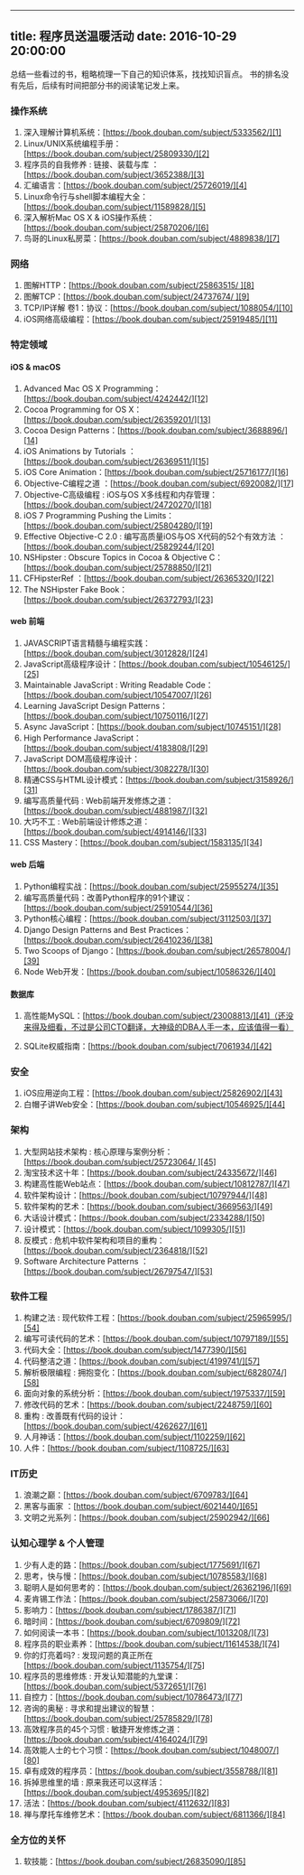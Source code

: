 
---
title: 程序员送温暖活动
date: 2016-10-29 20:00:00
---

总结一些看过的书，粗略梳理一下自己的知识体系，找找知识盲点。
书的排名没有先后，后续有时间把部分书的阅读笔记发上来。

### 操作系统
1. 深入理解计算机系统：[https://book.douban.com/subject/5333562/][1]
2. Linux/UNIX系统编程手册：[https://book.douban.com/subject/25809330/][2]
3. 程序员的自我修养 : 链接、装载与库 ：[https://book.douban.com/subject/3652388/][3]
4. 汇编语言：[https://book.douban.com/subject/25726019/][4]
5. Linux命令行与shell脚本编程大全：[https://book.douban.com/subject/11589828/][5]
6. 深入解析Mac OS X & iOS操作系统：[https://book.douban.com/subject/25870206/][6]
7. 鸟哥的Linux私房菜：[https://book.douban.com/subject/4889838/][7]


### 网络
1. 图解HTTP：[https://book.douban.com/subject/25863515/ ][8]
2. 图解TCP：[https://book.douban.com/subject/24737674/ ][9]
3. TCP/IP详解 卷1：协议：[https://book.douban.com/subject/1088054/][10]
4. iOS网络高级编程：[https://book.douban.com/subject/25919485/][11]



### 特定领域

#### iOS & macOS
1. Advanced Mac OS X Programming：[https://book.douban.com/subject/4242442/][12]
2. Cocoa Programming for OS X：[https://book.douban.com/subject/26359201/][13]
3. Cocoa Design Patterns：[https://book.douban.com/subject/3688896/][14]
4. iOS Animations by Tutorials ：[https://book.douban.com/subject/26369511/][15]
5. iOS Core Animation：[https://book.douban.com/subject/25716177/][16]
6. Objective-C编程之道 ：[https://book.douban.com/subject/6920082/][17]
7. Objective-C高级编程 : iOS与OS X多线程和内存管理：[https://book.douban.com/subject/24720270/][18]
8. iOS 7 Programming Pushing the Limits：[https://book.douban.com/subject/25804280/][19]
9. Effective Objective-C 2.0 : 编写高质量iOS与OS X代码的52个有效方法
：[https://book.douban.com/subject/25829244/][20]
10. NSHipster : Obscure Topics in Cocoa & Objective C：[https://book.douban.com/subject/25788850/][21]
11. CFHipsterRef ：[https://book.douban.com/subject/26365320/][22]
12. The NSHipster Fake Book：[https://book.douban.com/subject/26372793/][23]


#### web 前端
1. JAVASCRIPT语言精髓与编程实践：[https://book.douban.com/subject/3012828/][24]
2. JavaScript高级程序设计：[https://book.douban.com/subject/10546125/][25]
3. Maintainable JavaScript : Writing Readable Code：[https://book.douban.com/subject/10547007/][26]
4. Learning JavaScript Design Patterns：[https://book.douban.com/subject/10750116/][27]
5. Async JavaScript：[https://book.douban.com/subject/10745151/][28]
6. High Performance JavaScript：[https://book.douban.com/subject/4183808/][29]
7. JavaScript DOM高级程序设计：[https://book.douban.com/subject/3082278/][30]
8. 精通CSS与HTML设计模式：[https://book.douban.com/subject/3158926/][31]
9. 编写高质量代码 : Web前端开发修炼之道：[https://book.douban.com/subject/4881987/][32]
10. 大巧不工 : Web前端设计修炼之道：[https://book.douban.com/subject/4914146/][33]
11. CSS Mastery：[https://book.douban.com/subject/1583135/][34]

#### web 后端
1. Python编程实战：[https://book.douban.com/subject/25955274/][35]
2. 编写高质量代码：改善Python程序的91个建议：[https://book.douban.com/subject/25910544/][36]
3. Python核心编程：[https://book.douban.com/subject/3112503/][37]
3. Django Design Patterns and Best Practices：[https://book.douban.com/subject/26410236/][38]
4. Two Scoops of Django：[https://book.douban.com/subject/26578004/][39]
5. Node Web开发：[https://book.douban.com/subject/10586326/][40]

#### 数据库
1. 高性能MySQL：[https://book.douban.com/subject/23008813/][41]（还没来得及细看，不过是公司CTO翻译，大神级的DBA人手一本，应该值得一看）

2. SQLite权威指南：[https://book.douban.com/subject/7061934/][42]

### 安全
1. iOS应用逆向工程：[https://book.douban.com/subject/25826902/][43]
2. 白帽子讲Web安全：[https://book.douban.com/subject/10546925/][44]

### 架构
1. 大型网站技术架构 : 核心原理与案例分析：[https://book.douban.com/subject/25723064/ ][45]
2. 淘宝技术这十年：[https://book.douban.com/subject/24335672/][46]
3. 构建高性能Web站点：[https://book.douban.com/subject/10812787/][47]
4. 软件架构设计：[https://book.douban.com/subject/10797944/][48]
5. 软件架构的艺术：[https://book.douban.com/subject/3669563/][49]
6. 大话设计模式：[https://book.douban.com/subject/2334288/][50]
7. 设计模式：[https://book.douban.com/subject/1099305/][51]
8. 反模式 : 危机中软件架构和项目的重构：[https://book.douban.com/subject/2364818/][52]
9. Software Architecture Patterns ：[https://book.douban.com/subject/26797547/][53]

### 软件工程
1. 构建之法 : 现代软件工程：[https://book.douban.com/subject/25965995/][54]
2. 编写可读代码的艺术：[https://book.douban.com/subject/10797189/][55]
3. 代码大全：[https://book.douban.com/subject/1477390/][56]
4. 代码整洁之道：[https://book.douban.com/subject/4199741/][57]
5. 解析极限编程 : 拥抱变化：[https://book.douban.com/subject/6828074/][58]
6. 面向对象的系统分析：[https://book.douban.com/subject/1975337/][59]
7. 修改代码的艺术：[https://book.douban.com/subject/2248759/][60]
8. 重构 : 改善既有代码的设计：[https://book.douban.com/subject/4262627/][61]
9. 人月神话：[https://book.douban.com/subject/1102259/][62]
10. 人件：[https://book.douban.com/subject/1108725/][63]


### IT历史
1. 浪潮之巅：[https://book.douban.com/subject/6709783/][64]
2. 黑客与画家 ：[https://book.douban.com/subject/6021440/][65]
3. 文明之光系列：[https://book.douban.com/subject/25902942/][66]

### 认知心理学 & 个人管理
1. 少有人走的路：[https://book.douban.com/subject/1775691/][67]
2. 思考，快与慢：[https://book.douban.com/subject/10785583/][68]
3. 聪明人是如何思考的：[https://book.douban.com/subject/26362196/][69]
4. 麦肯锡工作法：[https://book.douban.com/subject/25873066/][70]
5. 影响力：[https://book.douban.com/subject/1786387/][71]
6. 暗时间：[https://book.douban.com/subject/6709809/][72]
7. 如何阅读一本书：[https://book.douban.com/subject/1013208/][73]
8. 程序员的职业素养：[https://book.douban.com/subject/11614538/][74]
9. 你的灯亮着吗? : 发现问题的真正所在[https://book.douban.com/subject/1135754/][75]
10. 程序员的思维修炼 : 开发认知潜能的九堂课：[https://book.douban.com/subject/5372651/][76]
11. 自控力：[https://book.douban.com/subject/10786473/][77]
12. 咨询的奥秘 : 寻求和提出建议的智慧：[https://book.douban.com/subject/25785829/][78]
13. 高效程序员的45个习惯 : 敏捷开发修炼之道：[https://book.douban.com/subject/4164024/][79]
14. 高效能人士的七个习惯：[https://book.douban.com/subject/1048007/][80]
15. 卓有成效的程序员：[https://book.douban.com/subject/3558788/][81]
16. 拆掉思维里的墙 : 原来我还可以这样活：[https://book.douban.com/subject/4953695/][82]
17. 活法：[https://book.douban.com/subject/4112632/][83]
18. 禅与摩托车维修艺术：[https://book.douban.com/subject/6811366/][84]


### 全方位的关怀
1. 软技能：[https://book.douban.com/subject/26835090/][85]






[1]:	https://book.douban.com/subject/5333562/
[2]:	https://book.douban.com/subject/25809330/
[3]:	https://book.douban.com/subject/3652388/
[4]:	https://book.douban.com/subject/25726019/
[5]:	https://book.douban.com/subject/11589828/
[6]:	https://book.douban.com/subject/25870206/
[7]:	https://book.douban.com/subject/4889838/
[8]:	https://book.douban.com/subject/25863515/
[9]:	https://book.douban.com/subject/24737674/
[10]:	https://book.douban.com/subject/1088054/
[11]:	https://book.douban.com/subject/25919485/
[12]:	https://book.douban.com/subject/4242442/
[13]:	https://book.douban.com/subject/26359201/
[14]:	https://book.douban.com/subject/3688896/
[15]:	https://book.douban.com/subject/26369511/
[16]:	https://book.douban.com/subject/25716177/
[17]:	https://book.douban.com/subject/6920082/
[18]:	https://book.douban.com/subject/24720270/
[19]:	https://book.douban.com/subject/25804280/
[20]:	https://book.douban.com/subject/25829244/
[21]:	https://book.douban.com/subject/25788850/
[22]:	https://book.douban.com/subject/26365320/
[23]:	https://book.douban.com/subject/26372793/
[24]:	https://book.douban.com/subject/3012828/
[25]:	https://book.douban.com/subject/10546125/
[26]:	https://book.douban.com/subject/10547007/
[27]:	https://book.douban.com/subject/10750116/
[28]:	https://book.douban.com/subject/10745151/
[29]:	https://book.douban.com/subject/4183808/
[30]:	https://book.douban.com/subject/3082278/
[31]:	https://book.douban.com/subject/3158926/
[32]:	https://book.douban.com/subject/4881987/
[33]:	https://book.douban.com/subject/4914146/
[34]:	https://book.douban.com/subject/1583135/
[35]:	https://book.douban.com/subject/25955274/
[36]:	https://book.douban.com/subject/25910544/
[37]:	https://book.douban.com/subject/3112503/
[38]:	https://book.douban.com/subject/26410236/
[39]:	https://book.douban.com/subject/26578004/
[40]:	https://book.douban.com/subject/10586326/
[41]:	https://book.douban.com/subject/23008813/
[42]:	https://book.douban.com/subject/7061934/
[43]:	https://book.douban.com/subject/25826902/
[44]:	https://book.douban.com/subject/10546925/
[45]:	https://book.douban.com/subject/25723064/
[46]:	https://book.douban.com/subject/24335672/
[47]:	https://book.douban.com/subject/10812787/
[48]:	https://book.douban.com/subject/10797944/
[49]:	https://book.douban.com/subject/3669563/
[50]:	https://book.douban.com/subject/2334288/
[51]:	https://book.douban.com/subject/1099305/
[52]:	https://book.douban.com/subject/2364818/
[53]:	https://book.douban.com/subject/26797547/
[54]:	https://book.douban.com/subject/25965995/
[55]:	https://book.douban.com/subject/10797189/
[56]:	https://book.douban.com/subject/1477390/
[57]:	https://book.douban.com/subject/4199741/
[58]:	https://book.douban.com/subject/6828074/
[59]:	https://book.douban.com/subject/1975337/
[60]:	https://book.douban.com/subject/2248759/
[61]:	https://book.douban.com/subject/4262627/
[62]:	https://book.douban.com/subject/1102259/
[63]:	https://book.douban.com/subject/1108725/
[64]:	https://book.douban.com/subject/6709783/
[65]:	https://book.douban.com/subject/6021440/
[66]:	https://book.douban.com/subject/25902942/
[67]:	https://book.douban.com/subject/1775691/
[68]:	https://book.douban.com/subject/10785583/
[69]:	https://book.douban.com/subject/26362196/
[70]:	https://book.douban.com/subject/25873066/
[71]:	https://book.douban.com/subject/1786387/
[72]:	https://book.douban.com/subject/6709809/
[73]:	https://book.douban.com/subject/1013208/
[74]:	https://book.douban.com/subject/11614538/
[75]:	https://book.douban.com/subject/1135754/
[76]:	https://book.douban.com/subject/5372651/
[77]:	https://book.douban.com/subject/10786473/
[78]:	https://book.douban.com/subject/25785829/
[79]:	https://book.douban.com/subject/4164024/
[80]:	https://book.douban.com/subject/1048007/
[81]:	https://book.douban.com/subject/3558788/
[82]:	https://book.douban.com/subject/4953695/
[83]:	https://book.douban.com/subject/4112632/
[84]:	https://book.douban.com/subject/6811366/
[85]:	https://book.douban.com/subject/26835090/